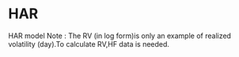 # HAR
HAR model 
Note : The RV (in log form)is only an example of realized volatility (day).To calculate RV,HF data is needed.
